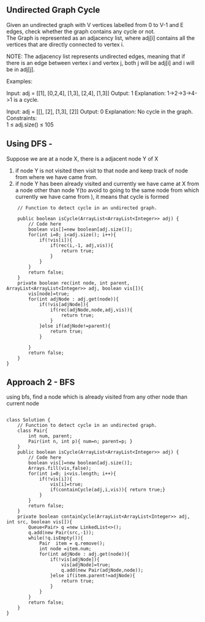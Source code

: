## Undirected Graph Cycle
Given an undirected graph with V vertices labelled from 0 to V-1 and E edges, check whether the graph contains any cycle or not.   
The Graph is represented as an adjacency list, where adj[i] contains all the vertices that are directly connected to vertex i.  

NOTE: The adjacency list represents undirected edges, meaning that if there is an edge between vertex i and vertex j, both j will be adj[i] and i will be in adj[j].

Examples:

Input: adj = [[1], [0,2,4], [1,3], [2,4], [1,3]] 
Output: 1
Explanation: 
1->2->3->4->1 is a cycle.  

Input: adj = [[], [2], [1,3], [2]]
Output: 0
Explanation:  No cycle in the graph.  
Constraints:  
1 ≤ adj.size() ≤ 105  

## Using DFS - 
Suppose we are at a node X, there is a adjacent node Y of X   
1. if node Y is not visited then visit to that node and keep track of node from where we have came from.
2. if node Y has been already visited and currently we have came at X from a node other than node Y(to avoid to going to the same node from which currently we have came from ), it means that cycle is formed
```class Solution {
    // Function to detect cycle in an undirected graph.
    
    public boolean isCycle(ArrayList<ArrayList<Integer>> adj) {
        // Code here
        boolean vis[]=new boolean[adj.size()];
        for(int i=0; i<adj.size(); i++){
            if(!vis[i]){
                if(rec(i,-1, adj,vis)){
                    return true;
                }
            }
        }
        return false;
    }
    private boolean rec(int node, int parent, ArrayList<ArrayList<Integer>> adj, boolean vis[]){
        vis[node]=true;
        for(int adjNode : adj.get(node)){
            if(!vis[adjNode]){
                if(rec(adjNode,node,adj,vis)){
                    return true;
                }
            }else if(adjNode!=parent){
                return true;
            }
            
        }
        return false;
    }
}
```
## Approach 2 - BFS
using bfs, find a node which is already visited from any other node than current node
``` 

class Solution {
    // Function to detect cycle in an undirected graph.
    class Pair{
        int num, parent;
        Pair(int n, int p){ num=n; parent=p; }
    }
    public boolean isCycle(ArrayList<ArrayList<Integer>> adj) {
        // Code here
        boolean vis[]=new boolean[adj.size()];
        Arrays.fill(vis,false);
        for(int i=0; i<vis.length; i++){
            if(!vis[i]){
                vis[i]=true;
                if(containCycle(adj,i,vis)){ return true;}
            }
        }
        return false;
    }
    private boolean containCycle(ArrayList<ArrayList<Integer>> adj, int src, boolean vis[]){
        Queue<Pair> q =new LinkedList<>();
        q.add(new Pair(src,-1));
        while(!q.isEmpty()){
            Pair  item = q.remove();
            int node =item.num;
            for(int adjNode : adj.get(node)){
                if(!vis[adjNode]){
                    vis[adjNode]=true;
                    q.add(new Pair(adjNode,node));
                }else if(item.parent!=adjNode){
                    return true;
                }
            }
        }
        return false;
    }
}

